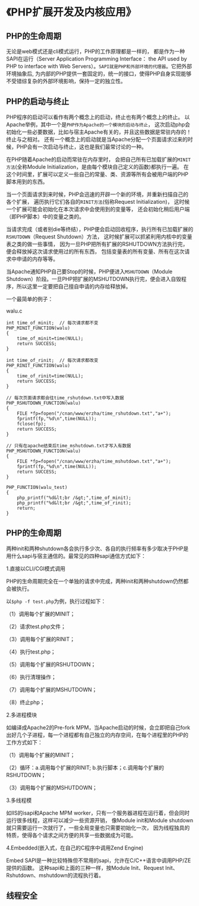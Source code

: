 # 《PHP扩展开发及内核应用》

## PHP的生命周期

无论是web模式还是cli模式运行，PHP的工作原理都是一样的， 都是作为一种SAPI在运行（Server Application Programming Interface： the API used by PHP to interface with Web Servers）。`SAPI就是PHP和外部环境的代理器`。它把外部环境抽象后, 为内部的PHP提供一套固定的，统一的接口，使得PHP自身实现能够不受错综复杂的外部环境影响，保持一定的独立性。

## PHP的启动与终止

PHP程序的启动可以看作有两个概念上的启动，终止也有两个概念上的终止。 以Apache举例，其中一个是`PHP作为Apache的一个模块的启动与终止`， 这次启动php会初始化一些必要数据，比如与宿主Apache有关的，并且这些数据是常驻内存的！ 终止与之相对。 还有一个概念上的启动就是当Apache分配一个页面请求过来的时候，PHP会有一次启动与终止，这也是我们最常讨论的一种。

在PHP随着Apache的启动而常驻在内存里时， 会把自己所有已加载扩展的`MINIT方法`(全称Module Initialization，是由每个模块自己定义的函数)都执行一遍。 在这个时间里，扩展可以定义一些自己的常量、类、资源等所有会被用户端的PHP脚本用到的东西。 

当一个页面请求到来时候，PHP会迅速的开辟一个新的环境，并重新扫描自己的各个扩展， 遍历执行它们各自的`RINIT方法`(俗称Request Initialization)， 这时候一个扩展可能会初始化在本次请求中会使用到的变量等， 还会初始化稍后用户端（即PHP脚本）中的变量之类的。

当请求完成（或者别die等终结），PHP便会启动回收程序，执行所有已加载扩展的`RSHUTDOWN`（Request Shutdown）方法， 这时候扩展可以抓紧利用内核中的变量表之类的做一些事情， 因为一旦PHP把所有扩展的RSHUTDOWN方法执行完， 便会释放掉这次请求使用过的所有东西， 包括变量表的所有变量、所有在这次请求中申请的内存等等。

当Apache通知PHP自己要Stop的时候，PHP便进入`MSHUTDOWN`（Module Shutdown）阶段。一旦PHP把扩展的MSHUTDOWN执行完，便会进入自毁程序，所以这里一定要把自己擅自申请的内存给释放掉。

一个最简单的例子：

walu.c

```
int time_of_minit;  // 每次请求都不变
PHP_MINIT_FUNCTION(walu)
{
    time_of_minit=time(NULL);
    return SUCCESS;
}
 
int time_of_rinit;  // 每次请求都改变
PHP_RINIT_FUNCTION(walu)
{
    time_of_rinit=time(NULL);
    return SUCCESS;
}
 
// 每次页面请求都会往time_rshutdown.txt中写入数据
PHP_RSHUTDOWN_FUNCTION(walu)
{
    FILE *fp=fopen("/cnan/www/erzha/time_rshutdown.txt","a+");
    fprintf(fp,"%d\n",time(NULL));
    fclose(fp);
    return SUCCESS;
}
 
// 只有在apache结束后time_mshutdown.txt才写入有数据
PHP_MSHUTDOWN_FUNCTION(walu)
{
    FILE *fp=fopen("/cnan/www/erzha/time_mshutdown.txt","a+");
    fprintf(fp,"%d\n",time(NULL));
    return SUCCESS;
}
 
PHP_FUNCTION(walu_test)
{
    php_printf("%d&lt;br /&gt;",time_of_minit);
    php_printf("%d&lt;br /&gt;",time_of_rinit);
    return;
}
```

## PHP的生命周期

两种init和两种shutdown各会执行多少次、各自的执行频率有多少取决于PHP是用什么sapi与宿主通信的。最常见的四种sapi通信方式如下：

1.直接以CLI/CGI模式调用

PHP的生命周期完全在一个单独的请求中完成，两种init和两种shutdown仍然都会被执行。

以`$php -f test.php`为例，执行过程如下：

（1）调用每个扩展的MINIT；

（2）请求test.php文件；

（3）调用每个扩展的RINIT；

（4）执行test.php；

（5）调用每个扩展的RSHUTDOWN；

（6）执行清理操作；

（7）调用每个扩展的MSHUTDOWN；

（8）终止php；

2.多进程模块

如编译成Apache2的Pre-fork MPM，当Apache启动的时候，会立即把自己fork出好几个子进程，每一个进程都有自己独立的内存空间，在每个进程里的PHP的工作方式如下：

（1）调用每个扩展的MINIT；

（2）循环：a.调用每个扩展的RINIT; b.执行脚本；c.调用每个扩展的RSHUTDOWN；

（3）调用每个扩展的MSHUTDOWN；

3.多线程模

如IIS的isapi和Apache MPM worker，只有一个服务器进程在运行着，但会同时运行很多线程，这样可以减少一些资源开销， 像Module init和Module shutdown就只需要运行一次就行了，一些全局变量也只需要初始化一次， 因为线程独具的特质，使得各个请求之间方便的共享一些数据成为可能。

4.Embedded(嵌入式，在自己的C程序中调用Zend Engine)

Embed SAPI是一种比较特殊但不常用的sapi，允许在C/C++语言中调用PHP/ZE提供的函数。 这种sapi和上面的三种一样，按Module Init、Request Init、Rshutdown、mshutdown的流程执行着。

## 线程安全























